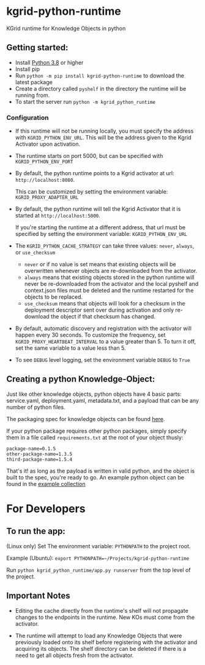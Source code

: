 # kgrid-python-runtime
KGrid runtime for Knowledge Objects in python


## Getting started:
- Install [Python 3.8](https://www.python.org/downloads/) or higher
- Install pip
- Run `python -m pip install kgrid-python-runtime` to download the latest package
- Create a directory called `pyshelf` in the directory the runtime will be running from.
- To start the server run `python -m kgrid_python_runtime`
  
### Configuration
- If this runtime will not be running locally, you must specify the address with `KGRID_PYTHON_ENV_URL`. 
This will be the address given to the Kgrid Activator upon activation.
- The runtime starts on port 5000, but can be specified with `KGRID_PYTHON_ENV_PORT`
- By default, the python runtime points to a Kgrid activator at url: 
    `http://localhost:8080`.
    
    This can be customized by setting the environment variable:
    `KGRID_PROXY_ADAPTER_URL`
- By default, the python runtime will tell the Kgrid Activator that it is started at `http://localhost:5000`.
    
    If you're starting the runtime at a different address, that url must be specified by setting the environment variable:
    `KGRID_PYTHON_ENV_URL`
  
- The `KGRID_PYTHON_CACHE_STRATEGY` can take three values: `never`, `always`, or `use_checksum`

    - `never` or if no value is set means that existing objects will be overwritten whenever objects are re-downloaded from the activator.
    - `always` means that existing objects stored in the python runtime will never be re-downloaded from the activator and the local pyshelf and context.json files must be deleted and the runtime restarted for the objects to be replaced.
    - `use_checksum` means that objects will look for a checksum in the deployment descriptor sent over during activation and only re-download the object if that checksum has changed.
- By default, automatic discovery and registration with the activator will happen every 30 seconds.
  To customize the frequency, set `KGRID_PROXY_HEARTBEAT_INTERVAL` to a value greater than 5. 
  To turn it off, set the same variable to a value less than 5.
- To see `DEBUG` level logging, set the environment variable `DEBUG` to `True`

## Creating a python Knowledge-Object:
Just like other knowledge objects, python objects have 4 basic parts: 
service.yaml, deployment.yaml, metadata.txt, 
and a payload that can be any number of python files.

The packaging spec for knowledge objects can be found [here](https://kgrid.org/specs/packaging.html).

If your python package requires other python packages, 
simply specify them in a file called `requirements.txt` 
at the root of your object thusly:
```
package-name=0.1.5
other-package-name=1.3.5
third-package-name=1.5.4
```

That's it! as long as the payload is written in valid python, 
and the object is built to the spec, you're ready to go.
An example python object can be found in the 
[example collection](https://github.com/kgrid-objects/example-collection/releases/download/4.0.0/python-simple-v1.0.zip)


# For Developers
## To run the app:
(Linux only)
Set The environment variable: `PYTHONPATH` to the project root.

Example (Ubuntu): `export PYTHONPATH=~/Projects/kgrid-python-runtime`

Run `python kgrid_python_runtime/app.py runserver` from the top level of the project.

    
## Important Notes
- Editing the cache directly from the runtime's shelf will
not propagate changes to the endpoints in the runtime. New
KOs must come from the activator.

- The runtime will attempt to load any Knowledge Objects that 
were previously loaded onto its shelf before registering with 
the activator and acquiring its objects. The shelf directory can 
be deleted if there is a need to get all objects fresh from the activator.